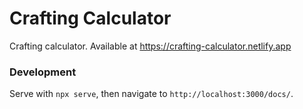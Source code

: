 # Crafting Calculator

Crafting calculator. Available at https://crafting-calculator.netlify.app

### Development

Serve with `npx serve`, then navigate to `http://localhost:3000/docs/`.
